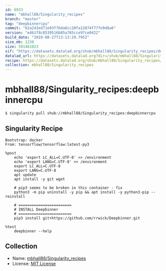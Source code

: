 ```yaml
---
id: 6933
name: "mbhall88/Singularity_recipes"
branch: "master"
tag: "deepbinnercpu"
commit: "62a243ed71e93f76da8cc20fa12874f77fe9d8a6"
version: "e4b1f8c8539516b85a765cce97ce0422"
build_date: "2019-08-27T13:13:29.795Z"
size_mb: 1238
size: 501461023
sif: "https://datasets.datalad.org/shub/mbhall88/Singularity_recipes/deepbinnercpu/2019-08-27-62a243ed-e4b1f8c8/e4b1f8c8539516b85a765cce97ce0422.simg"
datalad_url: https://datasets.datalad.org?dir=/shub/mbhall88/Singularity_recipes/deepbinnercpu/2019-08-27-62a243ed-e4b1f8c8/
recipe: https://datasets.datalad.org/shub/mbhall88/Singularity_recipes/deepbinnercpu/2019-08-27-62a243ed-e4b1f8c8/Singularity
collection: mbhall88/Singularity_recipes
---
```


# mbhall88/Singularity_recipes:deepbinnercpu

```bash
$ singularity pull shub://mbhall88/Singularity_recipes:deepbinnercpu
```

## Singularity Recipe

```singularity
Bootstrap: docker
From: tensorflow/tensorflow:latest-py3

%post
    echo 'export LC_ALL=C.UTF-8' >> /environment
    echo 'export LANG=C.UTF-8' >> /environment
    export LC_ALL=C.UTF-8
    export LANG=C.UTF-8
    apt update
    apt install -y git wget

    # pip3 seems to be broken in this container - fix
    python3 -m pip uninstall -y pip && apt install -y python3-pip --reinstall

    # ========================
    # INSTALL Deepbinner
    # ========================
    pip3 install git+https://github.com/rrwick/Deepbinner.git

%test
    deepbinner --help
```

## Collection

 - Name: [mbhall88/Singularity_recipes](https://github.com/mbhall88/Singularity_recipes)
 - License: [MIT License](https://api.github.com/licenses/mit)

